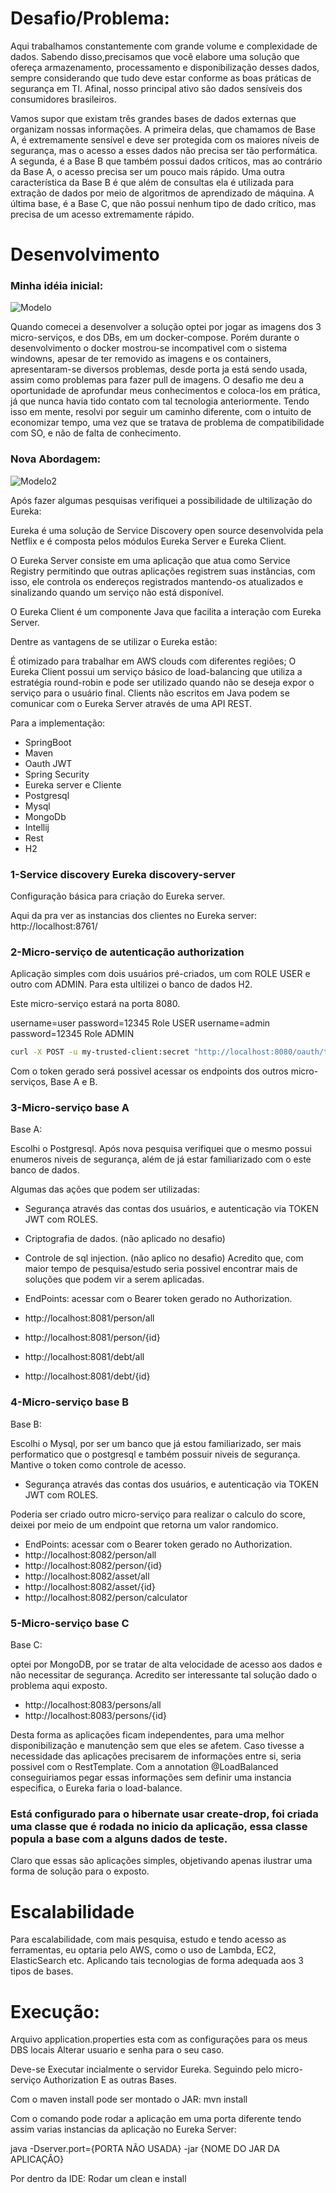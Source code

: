 # Desafio/Problema:
Aqui trabalhamos constantemente com grande volume e complexidade de dados. Sabendo disso,precisamos que você elabore uma solução que ofereça armazenamento, processamento e disponibilização desses dados, sempre considerando que tudo deve estar conforme as boas práticas de segurança em TI. Afinal, nosso principal ativo são dados sensíveis dos consumidores brasileiros.

Vamos supor que existam três grandes bases de dados externas que organizam nossas informações. A primeira delas, que chamamos de Base A, é extremamente sensível e deve ser protegida com os maiores níveis de segurança, mas o acesso a esses dados não precisa ser tão performática. A segunda, é a Base B que também possui dados críticos, mas ao contrário da Base A, o acesso precisa ser um pouco mais rápido. Uma outra característica da Base B é que além de consultas ela é utilizada para extração de dados por meio de algoritmos de aprendizado de máquina. A última base, é a Base C, que não possui nenhum tipo de dado crítico, mas precisa de um acesso extremamente rápido.

# Desenvolvimento

### Minha idéia inicial:

<img src="https://github.com/LuanMaia123/desafio/blob/master/8721%20%5BConvertido%5D-01.jpg" alt="Modelo" style="max-width:100%;">

Quando comecei a desenvolver a solução optei por jogar as imagens dos 3 micro-serviços, e dos DBs, em um docker-compose. Porém durante o desenvolvimento o docker mostrou-se incompativel com o sistema windowns, apesar de ter removido as imagens e os containers, apresentaram-se diversos problemas, desde porta ja está sendo usada, assim como problemas para fazer pull de imagens. 
O desafio me deu a oportunidade de aprofundar meus conhecimentos e coloca-los em prática, já que nunca havia tido contato com tal tecnologia anteriormente. Tendo isso em mente, resolvi por seguir um caminho diferente, com o intuito de economizar tempo, uma vez que se tratava de problema de compatibilidade com SO, e não de falta de conhecimento.

### Nova Abordagem:

<img src="https://github.com/LuanMaia123/desafio/blob/master/NOVO-01.jpg" alt="Modelo2" style="max-width:100%;">

Após fazer algumas pesquisas verifiquei a possibilidade de ultilização do Eureka:

Eureka é uma solução de Service Discovery open source desenvolvida pela Netflix e é composta pelos módulos Eureka Server e Eureka Client.   

O Eureka Server consiste em uma aplicação que atua como Service Registry permitindo que outras aplicações registrem suas instâncias, com isso,  ele controla os endereços registrados mantendo-os atualizados e sinalizando quando um serviço não está disponível.

O Eureka Client é um componente Java que facilita a interação com Eureka Server.

Dentre as vantagens de se utilizar o Eureka estão: 

É otimizado para trabalhar em AWS clouds com diferentes regiões;
O Eureka Client possui um serviço básico de load-balancing que utiliza a estratégia round-robin e pode ser utilizado quando não se deseja expor o serviço para o usuário final.
Clients não escritos em Java podem se comunicar com o Eureka Server através de uma API REST.

Para a implementação:
- SpringBoot
- Maven
- Oauth JWT
- Spring Security
- Eureka server e Cliente
- Postgresql
- Mysql
- MongoDb
- Intellij
- Rest
- H2

### 1-Service discovery Eureka discovery-server
Configuração básica para criação do Eureka server.

Aqui da pra ver as instancias dos clientes no Eureka server:
http://localhost:8761/

### 2-Micro-serviço de autenticação  authorization
Aplicação simples com dois usuários pré-criados, um com ROLE USER e outro com ADMIN. Para esta ultilizei o banco de dados H2.

Este micro-serviço estará na porta 8080.

username=user password=12345 Role USER
username=admin password=12345 Role ADMIN

```bash
curl -X POST -u my-trusted-client:secret "http://localhost:8080/oauth/token?grant_type=password&username=user&password=12345"
```
Com o token gerado será possivel acessar os endpoints dos outros micro-serviços, Base A e B.

### 3-Micro-serviço base A
Base A:

Escolhi o Postgresql. Após nova pesquisa verifiquei que o mesmo possui enumeros niveis de segurança, além de já estar familiarizado com o este banco de dados.

Algumas das ações que podem ser utilizadas:
- Segurança através das contas dos usuários, e autenticação via TOKEN JWT com ROLES.
- Criptografia de dados. (não aplicado no desafio)
- Controle de sql injection. (não aplico no desafio)
Acredito que, com maior tempo de pesquisa/estudo seria possivel encontrar mais de soluções que podem vir a serem aplicadas.

- EndPoints: acessar com o Bearer token gerado no Authorization.
- http://localhost:8081/person/all
- http://localhost:8081/person/{id}
- http://localhost:8081/debt/all
- http://localhost:8081/debt/{id}

### 4-Micro-serviço base B

Base B:

Escolhi o Mysql, por ser um banco que já estou familiarizado, ser mais performatico que o postgresql e também possuir niveis de segurança. Mantive o token como controle de acesso. 

- Segurança através das contas dos usuários, e autenticação via TOKEN JWT com ROLES.

Poderia ser criado outro micro-serviço para realizar o calculo do score, deixei por meio de um endpoint que retorna um valor randomico.

- EndPoints: acessar com o Bearer token gerado no Authorization.
- http://localhost:8082/person/all
- http://localhost:8082/person/{id}
- http://localhost:8082/asset/all
- http://localhost:8082/asset/{id}
- http://localhost:8082/person/calculator

### 5-Micro-serviço base C

Base C:

optei por MongoDB, por se tratar de alta velocidade de acesso aos dados e não necessitar de segurança. Acredito ser interessante tal solução dado o problema aqui exposto.

- http://localhost:8083/persons/all
- http://localhost:8083/persons/{id}

Desta forma as aplicações ficam independentes, para uma melhor disponibilização e manutenção sem que eles se afetem.
Caso tivesse a necessidade das aplicações precisarem de informações entre si, seria possivel com o RestTemplate. Com a annotation @LoadBalanced conseguiriamos pegar essas informações sem definir uma instancia especifica, o Eureka faria o load-balance.

### Está configurado para o hibernate usar create-drop, foi criada uma classe que é rodada no inicio da aplicação, essa classe popula a base com a alguns dados de teste.

Claro que essas são aplicações simples, objetivando apenas ilustrar uma forma de solução para o exposto.


# Escalabilidade

Para escalabilidade, com mais pesquisa, estudo e tendo acesso as ferramentas, eu optaria pelo AWS, como o uso de Lambda, EC2, ElasticSearch etc. Aplicando tais tecnologias de forma adequada aos 3 tipos de bases.



# Execução:
Arquivo application.properties esta com as configurações para os meus DBS locais
Alterar usuario e senha para o seu caso.

Deve-se Executar incialmente o servidor Eureka.
Seguindo pelo micro-serviço Authorization
E as outras Bases.

Com o maven install pode ser montado o JAR:
mvn install

Com o comando pode rodar a aplicação em uma porta diferente tendo assim varias 
instancias da aplicação no Eureka Server:

java -Dserver.port={PORTA NÃO USADA} -jar {NOME DO JAR DA APLICAÇÃO}

Por dentro da IDE: 
Rodar um clean e install 




